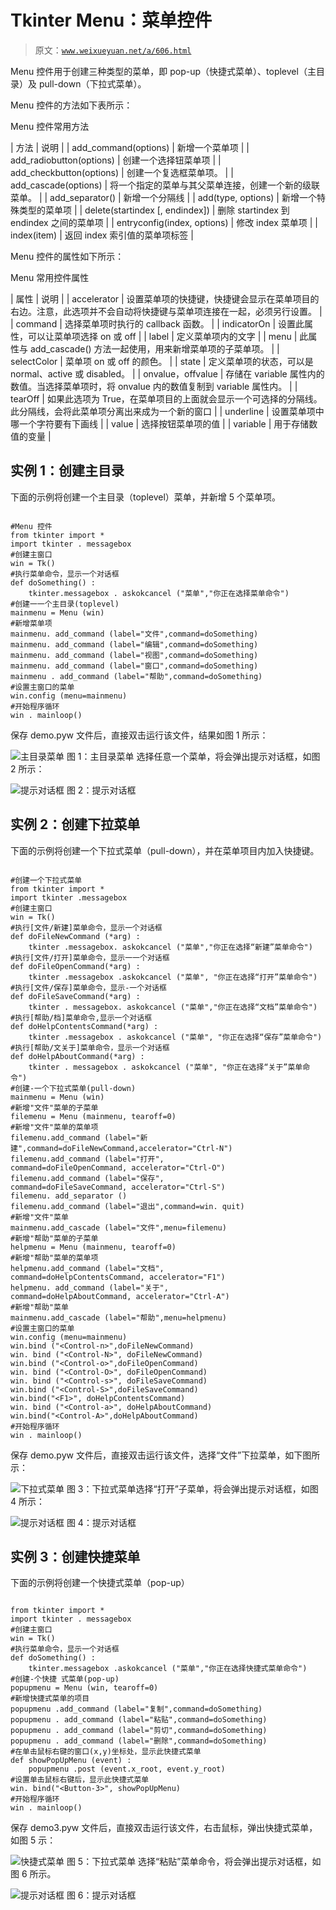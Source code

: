 # Tkinter Menu：菜单控件

> 原文：[`www.weixueyuan.net/a/606.html`](http://www.weixueyuan.net/a/606.html)

Menu 控件用于创建三种类型的菜单，即 pop-up（快捷式菜单）、toplevel（主目录）及 pull-down（下拉式菜单）。

Menu 控件的方法如下表所示：

Menu 控件常用方法

| 方法 | 说明 |
| add_command(options) | 新增一个菜单项 |
| add_radiobutton(options) | 创建一个选择钮菜单项 |
| add_checkbutton(options) | 创建一个复选框菜单项。 |
| add_cascade(options) | 将一个指定的菜单与其父菜单连接，创建一个新的级联菜单。 |
| add_separator() | 新增一个分隔线 |
| add(type, options) | 新增一个特殊类型的菜单项 |
| delete(startindex [, endindex]) | 删除 startindex 到 endindex 之间的菜单项 |
| entryconfig(index, options) | 修改 index 菜单项 |
| index(item) | 返回 index 索引值的菜单项标签 |

Menu 控件的属性如下所示：

Menu 常用控件属性

| 属性 | 说明 |
| accelerator | 设置菜单项的快捷键，快捷键会显示在菜单项目的右边。注意，此选项并不会自动将快捷键与菜单项连接在一起，必须另行设置。 |
| command | 选择菜单项时执行的 callback 函数。 |
| indicatorOn | 设置此属性，可以让菜单项选择 on 或 off |
| label | 定义菜单项内的文字 |
| menu | 此属性与 add_cascade() 方法一起使用，用来新增菜单项的子菜单项。 |
| selectColor | 菜单项 on 或 off 的颜色。 |
| state | 定义菜单项的状态，可以是 normal、active 或 disabled。 |
| onvalue，offvalue | 存储在 variable 属性内的数值。当选择菜单项时，将 onvalue 内的数值复制到 variable 属性内。 |
| tearOff | 如果此选项为 True，在菜单项目的上面就会显示一个可选择的分隔线。此分隔线，会将此菜单项分离出来成为一个新的窗口 |
| underline | 设置菜单项中哪一个字符要有下画线 |
| value | 选择按钮菜单项的值 |
| variable | 用于存储数值的变量 |

## 实例 1：创建主目录

下面的示例将创建一个主目录（toplevel）菜单，并新增 5 个菜单项。

```

#Menu 控件
from tkinter import *
import tkinter . messagebox
#创建主窗口
win = Tk()
#执行菜单命令，显示一个对话框
def doSomething() :
    tkinter.messagebox . askokcancel ("菜单","你正在选择菜单命令")
#创建一一个主目录(toplevel)
mainmenu = Menu (win)
#新增菜单项
mainmenu. add_command (label="文件",command=doSomething)
mainmenu. add_command (label="编辑",command=doSomething)
mainmenu. add_command (label="视图",command=doSomething)
mainmenu. add_command (label="窗口",command=doSomething)
mainmenu . add_command (label="帮助",command=doSomething)
#设置主窗口的菜单
win.config (menu=mainmenu)
#开始程序循环
win . mainloop()

```

保存 demo.pyw 文件后，直接双击运行该文件，结果如图 1 所示：

![主目录菜单](img/83f8ad54d554bb329fea613a98458dfa.png)
图 1：主目录菜单
选择任意一个菜单，将会弹出提示对话框，如图 2 所示：

![提示对话框](img/0c193737cd285217247b6a84a6a551c7.png)
图 2：提示对话框

## 实例 2：创建下拉菜单

下面的示例将创建一个下拉式菜单（pull-down），并在菜单项目内加入快捷键。

```

#创建一个下拉式菜单
from tkinter import *
import tkinter .messagebox
#创建主窗口
win = Tk()
#执行[文件/新建]菜单命令，显示一个对话框
def doFileNewCommand (*arg) :
    tkinter .messagebox. askokcancel ("菜单","你正在选择“新建”菜单命令")
#执行[文件/打开]菜单命令，显示一一个对话框
def doFileOpenCommand(*arg) :
    tkinter .messagebox .askokcancel ("菜单", "你正在选择“打开”菜单命令")
#执行[文件/保存]菜单命令，显示-一个对话框
def doFileSaveCommand(*arg) :
    tkinter . messagebox. askokcancel ("菜单","你正在选择“文档”菜单命令")
#执行[帮助/档]菜单命令,显示一个对话框
def doHelpContentsCommand(*arg) :
    tkinter .messagebox . askokcancel ("菜单", "你正在选择“保存”菜单命令")
#执行[帮助/文关于]菜单命令，显示一个对话框
def doHelpAboutCommand(*arg) :
    tkinter . messagebox . askokcancel ("菜单", "你正在选择“关于”菜单命令")
#创建-一个下拉式菜单(pull-down)
mainmenu = Menu (win)
#新增"文件"菜单的子菜单
filemenu = Menu (mainmenu, tearoff=0)
#新增"文件"菜单的菜单项
filemenu.add_command (label="新建",command=doFileNewCommand,accelerator="Ctrl-N")
filemenu.add_command (label="打开",
command=doFileOpenCommand, accelerator="Ctrl-O")
filemenu.add_command (label="保存",
command=doFileSaveCommand, accelerator="Ctrl-S")
filemenu. add_separator ()
filemenu.add_command (label="退出",command=win. quit)
#新增"文件"菜单
mainmenu.add_cascade (label="文件",menu=filemenu)
#新增"帮助"菜单的子菜单
helpmenu = Menu (mainmenu, tearoff=0)
#新增"帮助"菜单的菜单项
helpmenu.add_command (label="文档",
command=doHelpContentsCommand, accelerator="F1")
helpmenu. add_command (label="关于",
command=doHelpAboutCommand, accelerator="Ctrl-A")
#新增"帮助"菜单
mainmenu.add_cascade (label="帮助",menu=helpmenu)
#设置主窗口的菜单
win.config (menu=mainmenu)
win.bind ("<Control-n>",doFileNewCommand)
win. bind ("<Control-N>", doFileNewCommand)
win.bind ("<Control-o>",doFileOpenCommand)
win. bind ("<Control-O>", doFileOpenCommand)
win. bind ("<Control-s>", doFileSaveCommand)
win.bind ("<Control-S>",doFileSaveCommand)
win.bind("<F1>", doHelpContentsCommand)
win. bind ("<Control-a>", doHelpAboutCommand)
win.bind("<Control-A>",doHelpAboutCommand)
#开始程序循环
win . mainloop()
```

保存 demo.pyw 文件后，直接双击运行该文件，选择“文件”下拉菜单，如下图所示：

![下拉式菜单](img/3a8311a582e93edc87adad570eefd1d8.png)
图 3：下拉式菜单选择“打开”子菜单，将会弹出提示对话框，如图 4 所示：

![提示对话框](img/2a885873519cbda0f5a3f2671312d1d3.png)
图 4：提示对话框

## 实例 3：创建快捷菜单

下面的示例将创建一个快捷式菜单（pop-up）

```

from tkinter import *
import tkinter . messagebox
#创建主窗口
win = Tk()
#执行菜单命令，显示一个对话框
def doSomething() :
    tkinter.messagebox .askokcancel ("菜单","你正在选择快捷式菜单命令")
#创建-个快捷 式菜单(pop-up)
popupmenu = Menu (win, tearoff=0)
#新增快捷式菜单的项目
popupmenu .add_command (label="复制",command=doSomething)
popupmenu . add_command (label="粘贴",command=doSomething)
popupmenu . add_command (label="剪切",command=doSomething)
popupmenu . add_command (label="删除",command=doSomething)
#在单击鼠标右键的窗口(x,y)坐标处，显示此快捷式菜单
def showPopUpMenu (event) :
    popupmenu .post (event.x_root, event.y_root)
#设置单击鼠标右键后，显示此快捷式菜单
win. bind("<Button-3>", showPopUpMenu)
#开始程序循环
win . mainloop()
```

保存 demo3.pyw 文件后，直接双击运行该文件，右击鼠标，弹出快捷式菜单，如图 5 示：

![快捷式菜单](img/378dadea78d6ca14d6fce9f4e9b49b23.png)
图 5：下拉式菜单
选择“粘贴”菜单命令，将会弹出提示对话框，如图 6 所示。

![提示对话框](img/262748c74b4ced2ca1e05ec5889f3a35.png)
图 6：提示对话框